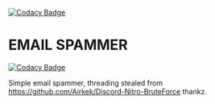 [![Codacy Badge](https://app.codacy.com/project/badge/Grade/10982f80388e490695a341343950e548)](https://www.codacy.com/manual/suchy2020/SPAMMER?utm_source=github.com&amp;utm_medium=referral&amp;utm_content=suchy2020/SPAMMER&amp;utm_campaign=Badge_Grade)
# EMAIL SPAMMER

[![Codacy Badge](https://api.codacy.com/project/badge/Grade/192671da5f514bdb98fb8694fc4a63f5)](https://app.codacy.com/manual/suchy2020/SPAMMER?utm_source=github.com&utm_medium=referral&utm_content=suchy2020/SPAMMER&utm_campaign=Badge_Grade_Dashboard)

Simple email spammer, threading stealed from https://github.com/Airkek/Discord-Nitro-BruteForce thankz.
